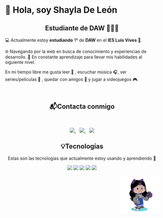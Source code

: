 # 👋 Hola, soy Shayla De León 
<h2 align="center">Estudiante de DAW 👩🏻‍💻</h2>

💻 Actualmente estoy **estudiando** 1º de **DAW** en el **IES Luis Vives** 🏫.

🌐 Navegando por la web en busca de conocimiento y experiencias de desarrollo. 🚀 En constante aprendizaje para llevar mis habilidades al siguiente nivel.

En mi tiempo libre me gusta leer 📖 , escuchar música 🎧, ver series/peliculas 🎥 , quedar con amigos 👯 y jugar a videojuegos 🎮.


&nbsp;&nbsp;
<h2 align="center">📬Contacta conmigo</h2>
&nbsp;&nbsp;

<p align="center" dir="auto">
   <a href="https://www.linkedin.com/in/shayla-de-le%C3%B3n-a0834120b/" rel="nofollow">
        <img src="https://camo.githubusercontent.com/86a93b6653eb5a58d8ec3856ff774e4a13e13d6031a67b57d21768f9882098c6/68747470733a2f2f75706c6f61642e77696b696d656469612e6f72672f77696b6970656469612f636f6d6d6f6e732f7468756d622f632f63612f4c696e6b6564496e5f6c6f676f5f696e697469616c732e706e672f37363870782d4c696e6b6564496e5f6c6f676f5f696e697469616c732e706e67" height="40" data-canonical-src="https://upload.wikimedia.org/wikipedia/commons/thumb/c/ca/LinkedIn_logo_initials.png/768px-LinkedIn_logo_initials.png" style="max-width: 100%;">
    </a>  
    </a> &nbsp;&nbsp;
    <a href="mailto:shaylamaedleon@gmail.com">
        <img src="https://static.vecteezy.com/system/resources/previews/016/716/465/original/gmail-icon-free-png.png" height="40" data-canonical-src="https://distreau.com/github.svg style="max-width: 100%;">
    </a> &nbsp;&nbsp;
   <a href="https://github.com/shayla027">
        <img src="https://camo.githubusercontent.com/a57c02ec4694ccf6673a50dd66afde6ca08c8fa4ff4717cbafb6df352fd7878e/68747470733a2f2f64697374726561752e636f6d2f6769746875622e737667" height="40" data-canonical-src="https://distreau.com/github.svg" style="max-width: 100%;">
    </a>
</p>


<h2 align="center">💡Tecnologías</h2>

<p align="center" dir="auto">
Estas son las tecnologías que actualmente estoy usando y aprendiendo 💭
</p>
<p align="center" dir="auto">
  <a target="_blank" rel="noopener noreferrer nofollow" href="https://camo.githubusercontent.com/c745865c2663f6903fbdc30faa2cf4802322270ec5cb0337870d2b87ca72f6e3/68747470733a2f2f7777772e6a6574627261696e732e636f6d2f61636164656d792f696d672f69636f6e2d6b6f746c696e2d6e65772e737667"><img src="https://camo.githubusercontent.com/c745865c2663f6903fbdc30faa2cf4802322270ec5cb0337870d2b87ca72f6e3/68747470733a2f2f7777772e6a6574627261696e732e636f6d2f61636164656d792f696d672f69636f6e2d6b6f746c696e2d6e65772e737667" height="40" data-canonical-src="https://www.jetbrains.com/academy/img/icon-kotlin-new.svg" style="max-width: 100%;"></a>
  <a target="_blank" rel="noopener noreferrer nofollow" href="https://camo.githubusercontent.com/a57c02ec4694ccf6673a50dd66afde6ca08c8fa4ff4717cbafb6df352fd7878e/68747470733a2f2f64697374726561752e636f6d2f6769746875622e737667"><img src="https://camo.githubusercontent.com/a57c02ec4694ccf6673a50dd66afde6ca08c8fa4ff4717cbafb6df352fd7878e/68747470733a2f2f64697374726561752e636f6d2f6769746875622e737667" height="40" data-canonical-src="https://distreau.com/github.svg" style="max-width: 100%;"></a>
  <a target="_blank" rel="noopener noreferrer nofollow" href="https://camo.githubusercontent.com/728910691bb690edee33bc5cfdf5c931f3b5d05a2f1dd3330766a09aa7a91698/68747470733a2f2f7265736f75726365732e6a6574627261696e732e636f6d2f73746f726167652f70726f64756374732f696e74656c6c696a2d696465612f696d672f6d6574612f696e74656c6c696a2d696465615f6c6f676f5f333030783330302e706e67"><img src="https://camo.githubusercontent.com/728910691bb690edee33bc5cfdf5c931f3b5d05a2f1dd3330766a09aa7a91698/68747470733a2f2f7265736f75726365732e6a6574627261696e732e636f6d2f73746f726167652f70726f64756374732f696e74656c6c696a2d696465612f696d672f6d6574612f696e74656c6c696a2d696465615f6c6f676f5f333030783330302e706e67" height="40" data-canonical-src="https://resources.jetbrains.com/storage/products/intellij-idea/img/meta/intellij-idea_logo_300x300.png" style="max-width: 100%;"></a>
  <a target="_blank" rel="noopener noreferrer nofollow" href="https://user-images.githubusercontent.com/674621/71187801-14e60a80-2280-11ea-94c9-e56576f76baf.png"><img src="https://user-images.githubusercontent.com/674621/71187801-14e60a80-2280-11ea-94c9-e56576f76baf.png" height="40" style="max-width: 100%;"></a>
  <a target="_blank" rel="noopener noreferrer nofollow" href="https://camo.githubusercontent.com/c084dd81e1577424180d491bd4cc9d4b9ff1268dfbf9142eb0ac442d61906c05/68747470733a2f2f6d69726f2e6d656469756d2e636f6d2f6d61782f3635302f312a7a7a7664526d484747584f4e5a7075513246657173512e706e67"><img src="https://camo.githubusercontent.com/c084dd81e1577424180d491bd4cc9d4b9ff1268dfbf9142eb0ac442d61906c05/68747470733a2f2f6d69726f2e6d656469756d2e636f6d2f6d61782f3635302f312a7a7a7664526d484747584f4e5a7075513246657173512e706e67" height="40" data-canonical-src="https://miro.medium.com/max/650/1*zzvdRmHGGXONZpuQ2FeqsQ.png" style="max-width: 100%;"></a>
  
</p>

<img src="/images/octocat.png" width="25%" align="right" style="max-width: 100%;">

